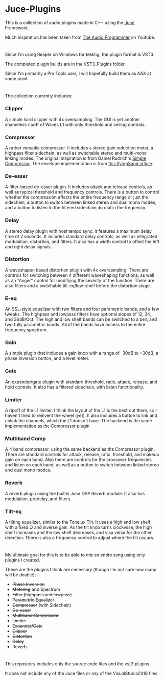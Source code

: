 # Juce-Plugins

This is a collection of audio plugins made in C++ using the [Juce](https://juce.com) Framework.

Much inspiration has been taken from [The Audio Programmer](https://www.youtube.com/channel/UCpKb02FsH4WH4X_2xhIoJ1A) on Youtube.

# 

Since I'm using Reaper on Windows for testing, the plugin format is VST3.

The completed plugin builds are in the VST3_Plugins folder.

Since I'm primarily a Pro Tools user, I will hopefully build them as AAX at some point.

# 

The collection currently includes:

### Clipper
A simple hard clipper with 4x oversampling.
The GUI is yet another shameless ripoff of Waves L1 with only threshold and ceiling controls.

### Compressor
A rather versatile compressor. 
It includes a stereo gain reduction meter, a highpass filter sidechain, as well as switchable stereo and multi-mono linking modes.
The original inspiration is from Daniel Rudrich's [Simple Compressor](https://github.com/DanielRudrich/SimpleCompressor).
The envelope implementation is from [this flyingSand article](https://christianfloisand.wordpress.com/2014/06/09/dynamics-processing-compressorlimiter-part-1/).

### De-esser
A filter-based de-esser plugin.
It includes attack and release controls, as well as typical threshold and frequency controls.
There is a button to control whether the compression affects the entire frequency range or just the sidechain, a button to switch between linked stereo and dual mono modes, and a button to listen to the filtered sidechain do dial in the frequency.

### Delay
A stereo delay plugin with host tempo sync.
It features a maximum delay time of 2 seconds.
It includes standard delay controls, as well as integrated modulation, distortion, and filters.
It also has a width control to offset the left and right delay signals.

### Distortion
A waveshaper-based distortion plugin with 4x oversampling.
There are controls for switching between 4 different waveshaping functions, as well as an "Anger" control for modifying the severity of the function.
There are also filters and a switchable tilt-eq/low-shelf before the distortion stage.

### E-eq
An SSL-style equalizer with two filters and four parametric bands, and a few tweaks.
The highpass and lowpass filters have optional slopes of 12, 24, and 36dB/Oct.
The high and low shelf bands can be switched to a bell, and two fully parametric bands.
All of the bands have access to the entire frequency spectrum.

### Gain
A simple plugin that includes a gain knob with a range of -30dB to +30dB, a phase inversion button, and a level meter.

### Gate
An expander/gate plugin with standard threshold, ratio, attack, release, and hold controls.
It also has a filtered sidechain, with listen functionality.

### Limiter
A ripoff of the L1 limiter. 
I think the layout of the L1 is the best out there, so I haven't tried to reinvent the wheel (yet).
It also includes a button to link and unlink the channels, which the L1 doesn't have.
The backend is the same implementation as the Compressor plugin.

### Multiband Comp
A 4 band compressor, using the same backend as the Compressor plugin.
There are standard controls for attack, release, ratio, threshold, and makeup gain on each band.
Also there are controls for the crossover frequencies and listen on each band, as well as a button to switch between linked stereo and dual mono modes.

### Reverb
A reverb plugin using the builtin Juce DSP Reverb module.
It also has modulation, predelay, and filters.

### Tilt-eq
A tilting equalizer, similar to the Tonelux Tilt.
It uses a high and low shelf with a fixed Q and inverse gain.
As the tilt knob turns clockwise, the high shelf increases and the low shelf decreases, and visa versa for the other direction.
There is also a frequency control to adjust where the tilt occurs.

#

My ultimate goal for this is to be able to mix an entire song using only plugins I created.

These are the plugins I think are necessary (though I'm not sure how many will be doable):

* <s>Phase Inversion</s>
* <s>Metering</s> and Spectrum
* <s>Filter (highpass and lowpass)</s>
* <s>Parametric Equalizer</s>
* <s>Compressor</s> (with Sidechain)
* <s>De-esser</s> 
* <s>Multiband Compressor</s>
* <s>Limiter</s>
* <s>Expander/Gate</s>
* <s>Clipper</s>
* <s>Distortion</s>
* <s>Delay</s>
* <s>Reverb</s>

#

This repository includes only the source code files and the vst3 plugins.

It does not include any of the Juce files or any of the VisualStudio2019 files.
